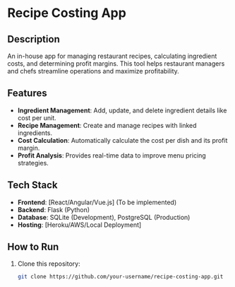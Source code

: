 # Recipe Costing App

## Description
An in-house app for managing restaurant recipes, calculating ingredient costs, and determining profit margins. This tool helps restaurant managers and chefs streamline operations and maximize profitability.

## Features
- **Ingredient Management**: Add, update, and delete ingredient details like cost per unit.
- **Recipe Management**: Create and manage recipes with linked ingredients.
- **Cost Calculation**: Automatically calculate the cost per dish and its profit margin.
- **Profit Analysis**: Provides real-time data to improve menu pricing strategies.

## Tech Stack
- **Frontend**: [React/Angular/Vue.js] (To be implemented)
- **Backend**: Flask (Python)
- **Database**: SQLite (Development), PostgreSQL (Production)
- **Hosting**: [Heroku/AWS/Local Deployment]

## How to Run
1. Clone this repository:
   ```bash
   git clone https://github.com/your-username/recipe-costing-app.git
